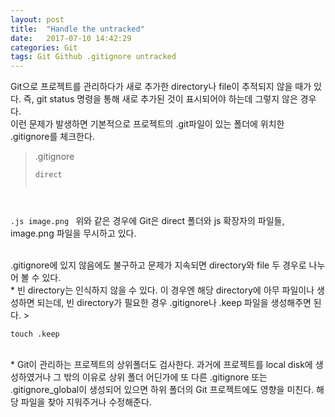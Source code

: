 ```yaml
---
layout: post
title:  "Handle the untracked"
date:   2017-07-10 14:42:29
categories: Git
tags: Git Github .gitignore untracked
---
```


Git으로 프로젝트를 관리하다가 새로 추가한 directory나 file이 추적되지 않을 때가 있다.
즉, git status 명령을 통해 새로 추가된 것이 표시되어야 하는데 그렇지 않은 경우다.
<br>
이런 문제가 발생하면 기본적으로 프로젝트의 .git파일이 있는 폴더에 위치한 .gitignore를 체크한다.
>.gitignore
><pre><code>direct
.js
image.png
</code></pre>
위와 같은 경우에 Git은 direct 폴더와 js 확장자의 파일들, image.png 파일을 무시하고 있다.

<br>
.gitignore에 있지 않음에도 불구하고 문제가 지속되면 directory와 file 두 경우로 나누어 볼 수 있다.

<br>
* 빈 directory는 인식하지 않을 수 있다.
이 경우엔 해당 directory에 아무 파일이나 생성하면 되는데, 빈 directory가 필요한 경우 .gitignore나 .keep 파일을 생성해주면 된다.
><pre><code>touch .keep
</code></pre>

<br>
* Git이 관리하는 프로젝트의 상위폴더도 검사한다.
과거에 프로젝트를 local disk에 생성하였거나 그 밖의 이유로 상위 폴더 어딘가에 또 다른 .gitignore 또는 .gitignore_global이 생성되어 있으면 하위 폴더의 Git 프로젝트에도 영향을 미친다. 해당 파일을 찾아 지워주거나 수정해준다.
